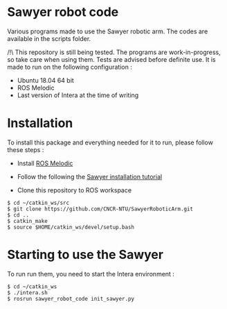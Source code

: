# Sawyer robot code

Various programs made to use the Sawyer robotic arm. The codes are available in the scripts folder.

/!\ This repository is still being tested. The programs are work-in-progress,
    so take care when using them. Tests are advised before definite use. 
    It is made to run on the following configuration :
* Ubuntu 18.04 64 bit
* ROS Melodic
* Last version of Intera at the time of writing

# Installation 

To install this package and everything needed for it to run, please follow these steps :
* Install [ROS Melodic](http://wiki.ros.org/melodic/Installation)

* Follow the following the [Sawyer installation tutorial](http://sdk.rethinkrobotics.com/intera/Workstation_Setup)

* Clone this repository to ROS workspace
```
$ cd ~/catkin_ws/src
$ git clone https://github.com/CNCR-NTU/SawyerRoboticArm.git
$ cd ..
$ catkin_make
$ source $HOME/catkin_ws/devel/setup.bash
```


# Starting to use the Sawyer
To run run them, you need to start the Intera environment :
```
$ cd ~/catkin_ws
$ ./intera.sh 
$ rosrun sawyer_robot_code init_sawyer.py
```



